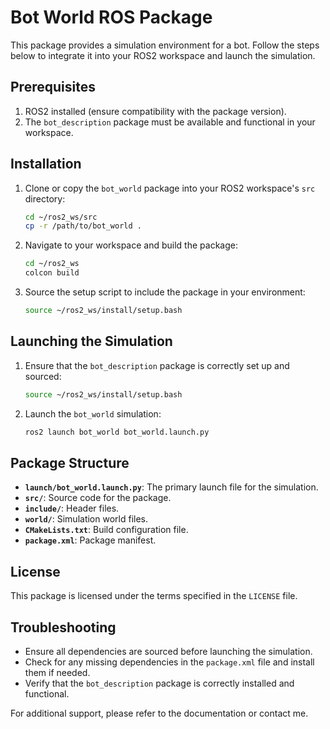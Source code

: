 # Bot World ROS Package

This package provides a simulation environment for a bot. Follow the steps below to integrate it into your ROS2 workspace and launch the simulation.

## Prerequisites

1. ROS2 installed (ensure compatibility with the package version).
2. The `bot_description` package must be available and functional in your workspace.

## Installation

1. Clone or copy the `bot_world` package into your ROS2 workspace's `src` directory:
   ```bash
   cd ~/ros2_ws/src
   cp -r /path/to/bot_world .
   ```

2. Navigate to your workspace and build the package:
   ```bash
   cd ~/ros2_ws
   colcon build
   ```

3. Source the setup script to include the package in your environment:
   ```bash
   source ~/ros2_ws/install/setup.bash
   ```

## Launching the Simulation

1. Ensure that the `bot_description` package is correctly set up and sourced:
   ```bash
   source ~/ros2_ws/install/setup.bash
   ```

2. Launch the `bot_world` simulation:
   ```bash
   ros2 launch bot_world bot_world.launch.py
   ```

## Package Structure

- **`launch/bot_world.launch.py`**: The primary launch file for the simulation.
- **`src/`**: Source code for the package.
- **`include/`**: Header files.
- **`world/`**: Simulation world files.
- **`CMakeLists.txt`**: Build configuration file.
- **`package.xml`**: Package manifest.

## License

This package is licensed under the terms specified in the `LICENSE` file.

## Troubleshooting

- Ensure all dependencies are sourced before launching the simulation.
- Check for any missing dependencies in the `package.xml` file and install them if needed.
- Verify that the `bot_description` package is correctly installed and functional.

For additional support, please refer to the documentation or contact me.
